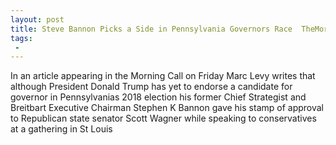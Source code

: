 ```yaml
---
layout: post
title: Steve Bannon Picks a Side in Pennsylvania Governors Race  TheMorning Call
tags:
 -
---
```

In an article appearing in the Morning Call on Friday Marc Levy writes that although President Donald Trump has yet to endorse a candidate for governor in Pennsylvanias 2018 election his former Chief Strategist and Breitbart Executive Chairman Stephen K Bannon gave his stamp of approval to Republican state senator Scott Wagner while speaking to conservatives at a gathering in St Louis
